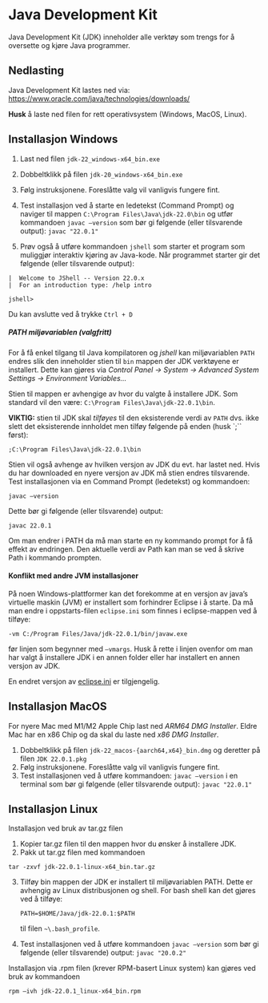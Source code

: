 # Java Development Kit

Java Development Kit (JDK) inneholder alle verktøy som trengs for å oversette og kjøre Java programmer.

## Nedlasting

Java Development Kit lastes ned via:  
https://www.oracle.com/java/technologies/downloads/

**Husk** å laste ned filen for rett operativsystem (Windows, MacOS, Linux).

## Installasjon Windows

1. Last ned filen `jdk-22_windows-x64_bin.exe`
2.	Dobbeltklikk på filen `jdk-20_windows-x64_bin.exe`  
3.	Følg instruksjonene. Foreslåtte valg vil vanligvis fungere fint.
4. Test installasjon ved å starte en ledetekst (Command Prompt) og naviger til mappen `C:\Program Files\Java\jdk-22.0\bin` og utfør kommandoen `javac –version` som bør gi følgende (eller tilsvarende output): `javac "22.0.1"`

5. Prøv også å utføre kommandoen `jshell` som starter et program som muliggjør interaktiv kjøring av Java-kode. Når programmet starter gir det følgende (eller tilsvarende output):

 ```
 |  Welcome to JShell -- Version 22.0.x
 |  For an introduction type: /help intro

 jshell>
 ```
Du kan avslutte ved å trykke `Ctrl + D`

##### PATH miljøvariablen (valgfritt)

For å få enkel tilgang til Java kompilatoren og *jshell* kan miljøvariablen `PATH` endres slik den inneholder stien til `bin` mappen der JDK verktøyene er installert. Dette kan gjøres via *Control Panel → System → Advanced System Settings → Environment Variables…*

Stien til mappen er avhengige av hvor du valgte å installere JDK. Som standard vil den være: `C:\Program Files\Java\jdk-22.0.1\bin`.

**VIKTIG:** stien til JDK skal *tilføyes* til den eksisterende verdi av `PATH` dvs. ikke slett det eksisterende innholdet men tilføy følgende på enden (husk `;`` først):

```;C:\Program Files\Java\jdk-22.0.1\bin```

Stien vil også avhenge av hvilken versjon av JDK du evt. har lastet ned. Hvis du har downloaded en nyere versjon av JDK må stien endres tilsvarende.
Test installasjonen via en Command Prompt (ledetekst) og kommandoen:

```javac –version```

Dette bør gi følgende (eller tilsvarende) output:

```javac 22.0.1```

Om man endrer i PATH da må man starte en ny kommando prompt for å få effekt av endringen. Den aktuelle verdi av Path kan man se ved å skrive Path i kommando prompten.

#### Konflikt med andre JVM installasjoner

På noen Windows-plattformer kan det forekomme at en versjon av java’s virtuelle maskin (JVM) er installert som forhindrer Eclipse i å starte. Da må man endre i oppstarts-filen `eclipse.ini` som finnes i eclipse-mappen ved å tilføye:

```-vm C:/Program Files/Java/jdk-22.0.1/bin/javaw.exe```

før linjen som begynner med `–vmargs`. Husk å rette i linjen ovenfor om man har valgt å installere JDK i en annen folder eller har installert en annen versjon av JDK.

En endret versjon av [eclipse.ini](https://github.com/dat100hib/dat100public/blob/master/eclipse/eclipse.ini) er tilgjengelig.

## Installasjon MacOS

For nyere Mac med M1/M2 Apple Chip last ned *ARM64 DMG Installer*. Eldre Mac har en x86 Chip og da skal du laste ned *x86 DMG Installer*.

1.	Dobbeltklikk på filen `jdk-22_macos-{aarch64,x64}_bin.dmg` og deretter på filen `JDK 22.0.1.pkg`
2.	Følg instruksjonene. Foreslåtte valg vil vanligvis fungere fint.
3.	Test installasjonen ved å utføre kommandoen:  `javac –version` i en terminal som bør gi følgende (eller tilsvarende output): `javac "22.0.1"`

## Installasjon Linux

Installasjon ved bruk av tar.gz filen

1.	Kopier tar.gz filen til den mappen hvor du ønsker å installere JDK.
2.	Pakk ut tar.gz filen med kommandoen

   ```tar -zxvf jdk-22.0.1-linux-x64_bin.tar.gz```

3. Tilføy bin mappen der JDK er installert til miljøvariablen PATH.  Dette er avhengig av Linux distribusjonen og shell. For bash shell kan det gjøres ved å tilføye:

   ```PATH=$HOME/Java/jdk-22.0.1:$PATH```

   til filen `~\.bash_profile`.

4. Test installasjonen ved å utføre kommandoen `javac –version` som bør gi følgende (eller tilsvarende) output: `javac "20.0.2"`

Installasjon via .rpm filen (krever RPM-basert Linux system) kan gjøres ved bruk av kommandoen

   ```rpm –ivh jdk-22.0.1_linux-x64_bin.rpm```
